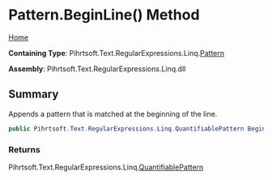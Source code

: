 # Pattern\.BeginLine\(\) Method

[Home](../../../../../../README.md)

**Containing Type**: Pihrtsoft\.Text\.RegularExpressions\.Linq\.[Pattern](../README.md)

**Assembly**: Pihrtsoft\.Text\.RegularExpressions\.Linq\.dll

## Summary

Appends a pattern that is matched at the beginning of the line\.

```csharp
public Pihrtsoft.Text.RegularExpressions.Linq.QuantifiablePattern BeginLine()
```

### Returns

Pihrtsoft\.Text\.RegularExpressions\.Linq\.[QuantifiablePattern](../../QuantifiablePattern/README.md)

